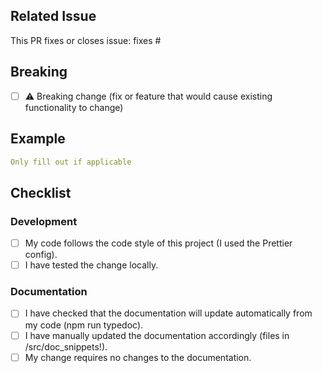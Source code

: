 ## Related Issue

<!--- This project only accepts pull requests related to open issues -->
<!--- If suggesting a new feature or change, please open a "New Feature" issue -->
<!--- If fixing a bug, please open a "Bug" issue describing it with steps to reproduce -->
<!--- Please link to the issue here -->

This PR fixes or closes issue: fixes #

## Breaking

<!--- Is your addition a Breaking Change for the "YAML Interface" the end user interacts with? -->
<!--- (= fix or feature that would cause existing functionality to change) -->

-   [ ] ⚠️ Breaking change (fix or feature that would cause existing functionality to change)

## Example

<!--- Does your change or add something for the "YAML Interface" the end user interacts with? -->
<!--- If yes please provide an example? -->

```yaml
Only fill out if applicable
```

## Checklist

<!--- Go over all the following points, and put an `x` in all the boxes that apply. -->
<!--- If you're unsure about any of these, don't hesitate to ask. We're here to help! -->

### Development

-   [ ] My code follows the code style of this project (I used the Prettier config).
-   [ ] I have tested the change locally.

### Documentation

-   [ ] I have checked that the documentation will update automatically from my code (npm run typedoc).
-   [ ] I have manually updated the documentation accordingly (files in /src/doc_snippets!).
-   [ ] My change requires no changes to the documentation.
